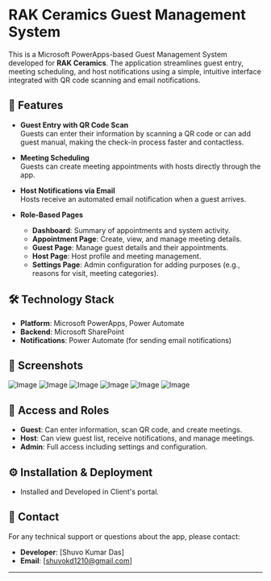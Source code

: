 # RAK Ceramics Guest Management System

This is a Microsoft PowerApps-based Guest Management System developed for **RAK Ceramics**. The application streamlines guest entry, meeting scheduling, and host notifications using a simple, intuitive interface integrated with QR code scanning and email notifications.

## 🚀 Features

- **Guest Entry with QR Code Scan**  
  Guests can enter their information by scanning a QR code or can add guest manual, making the check-in process faster and contactless.

- **Meeting Scheduling**  
  Guests can create meeting appointments with hosts directly through the app.

- **Host Notifications via Email**  
  Hosts receive an automated email notification when a guest arrives.

- **Role-Based Pages**  
  - **Dashboard**: Summary of appointments and system activity.
  - **Appointment Page**: Create, view, and manage meeting details.
  - **Guest Page**: Manage guest details and their appointments.
  - **Host Page**: Host profile and meeting management.
  - **Settings Page**: Admin configuration for adding purposes (e.g., reasons for visit, meeting categories).

## 🛠 Technology Stack

- **Platform**: Microsoft PowerApps, Power Automate
- **Backend**: Microsoft SharePoint 
- **Notifications**: Power Automate (for sending email notifications)

## 📸 Screenshots
![Image](https://github.com/user-attachments/assets/2e517445-cd2a-4926-8191-aa5a9b33a799)
![Image](https://github.com/user-attachments/assets/a24b48a7-d29f-49ee-8d1a-ab166f5bfc92)
![Image](https://github.com/user-attachments/assets/6d072370-4d65-4166-9ead-7f67697ae5ac)
![Image](https://github.com/user-attachments/assets/f7e13f61-017b-495c-b83a-56d27e83d5ce)
![Image](https://github.com/user-attachments/assets/d8b946bc-50ce-4268-afea-bf65226f0cd6)
![Image](https://github.com/user-attachments/assets/3cdf93f9-290b-4a1d-8d30-006ebfc1229d)

## 🔐 Access and Roles

- **Guest**: Can enter information, scan QR code, and create meetings.
- **Host**: Can view guest list, receive notifications, and manage meetings.
- **Admin**: Full access including settings and configuration.

## ⚙️ Installation & Deployment

- Installed and Developed in Client's portal.

## 📧 Contact

For any technical support or questions about the app, please contact:

- **Developer**: [Shuvo Kumar Das]
- **Email**: [shuvokd1210@gmail.com] 

---

